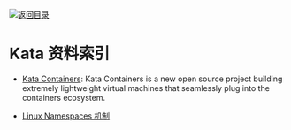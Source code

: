 [![返回目录](https://parg.co/UGo)](https://github.com/wxyyxc1992/Awesome-Reference) 


# Kata 资料索引

* [Kata Containers](https://katacontainers.io/): Kata Containers is a new open source project building extremely lightweight virtual machines that seamlessly plug into the containers ecosystem.

* [Linux Namespaces 机制](http://blog.csdn.net/preterhuman_peak/article/details/40857117)
